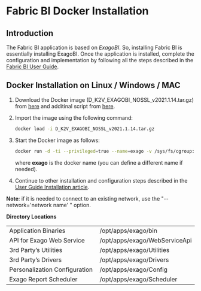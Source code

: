 # Fabric BI Docker Installation

## Introduction

The Fabric BI application is based on *ExagoBI*. So, installing Fabric BI is essentially installing ExagoBI. Once the application is installed, complete the configuration and implementation by following all the steps described in the [Fabric BI User Guide](/articles/38_bi_integration/00_BI_user_guide_overview.md).

## Docker Installation on Linux / Windows / MAC

1. Download the Docker image (D_K2V_EXAGOBI_NOSSL_v2021.1.14.tar.gz) from [here](https://download.k2view.com/index.php/s/XwlG4hQKGTdLMBI)
   and additinal script from [here](https://download.k2view.com/index.php/s/STdJj1yL9C7rBWX).

2. Import the image using the following command:

   ~~~bash
   docker load -i D_K2V_EXAGOBI_NOSSL_v2021.1.14.tar.gz
   ~~~

3. Start the Docker image as follows:
   ~~~bash
   docker run -d -ti --privileged=true --name=exago -v /sys/fs/cgroup:/sys/fs/cgroup:ro -p 80:80 k2view/nossl-exagobi:2021.1.14
   ~~~

   where **exago** is the docker name (you can define a different name if needed).

4. Continue to other installation and configuration steps described in the [User Guide Installation article](/articles/38_bi_integration/01_Installation.md).

**Note**: if it is needed to connect to an existing network, use the "--network='network name' " option. 



**Directory Locations**

<table style="border-collapse: collapse; width: 100%;">
<tbody>
<tr>
<td style="width: 50%; height: 18px;">Application Binaries</td>
<td style="width: 50%; height: 18px;">/opt/apps/exago/bin</td>
</tr>
<tr>
<td style="width: 50%; height: 18px;">API for Exago Web Service</td>

<td style="width: 50%; height: 18px;">/opt/apps/exago/WebServiceApi</td>
</tr>
<tr>
<td style="width: 50%; height: 18px;">3rd Party’s Utilities</td>

<td style="width: 50%; height: 18px;">/opt/apps/exago/Utilities</td>
</tr>
<tr>
<td style="width: 50%; height: 18px;">3rd Party’s Drivers</td>

<td style="width: 50%; height: 18px;">/opt/apps/exago/Drivers</td>
</tr>
<tr>
<td style="width: 50%; height: 18px;">Personalization Configuration</td>

<td style="width: 50%; height: 18px;">/opt/apps/exago/Config</td>
</tr>
<tr>
<td style="width: 50%; height: 18px;">Exago Report Scheduler</td>
<td style="width: 50%; height: 18px;">/opt/apps/exago/Scheduler</td>
</tr>
</tbody>
</table>

